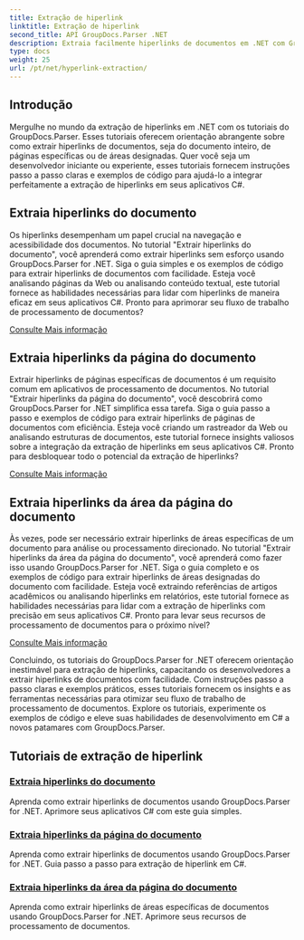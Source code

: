 ```yaml
---
title: Extração de hiperlink
linktitle: Extração de hiperlink
second_title: API GroupDocs.Parser .NET
description: Extraia facilmente hiperlinks de documentos em .NET com GroupDocs.Parser. Aprimore seus aplicativos C# com guias passo a passo para extração de hiperlinks.
type: docs
weight: 25
url: /pt/net/hyperlink-extraction/
---
```

## Introdução

Mergulhe no mundo da extração de hiperlinks em .NET com os tutoriais do GroupDocs.Parser. Esses tutoriais oferecem orientação abrangente sobre como extrair hiperlinks de documentos, seja do documento inteiro, de páginas específicas ou de áreas designadas. Quer você seja um desenvolvedor iniciante ou experiente, esses tutoriais fornecem instruções passo a passo claras e exemplos de código para ajudá-lo a integrar perfeitamente a extração de hiperlinks em seus aplicativos C#.

## Extraia hiperlinks do documento

Os hiperlinks desempenham um papel crucial na navegação e acessibilidade dos documentos. No tutorial "Extrair hiperlinks do documento", você aprenderá como extrair hiperlinks sem esforço usando GroupDocs.Parser for .NET. Siga o guia simples e os exemplos de código para extrair hiperlinks de documentos com facilidade. Esteja você analisando páginas da Web ou analisando conteúdo textual, este tutorial fornece as habilidades necessárias para lidar com hiperlinks de maneira eficaz em seus aplicativos C#. Pronto para aprimorar seu fluxo de trabalho de processamento de documentos?

[Consulte Mais informação](./extract-hyperlinks-from-document/)

## Extraia hiperlinks da página do documento

Extrair hiperlinks de páginas específicas de documentos é um requisito comum em aplicativos de processamento de documentos. No tutorial "Extrair hiperlinks da página do documento", você descobrirá como GroupDocs.Parser for .NET simplifica essa tarefa. Siga o guia passo a passo e exemplos de código para extrair hiperlinks de páginas de documentos com eficiência. Esteja você criando um rastreador da Web ou analisando estruturas de documentos, este tutorial fornece insights valiosos sobre a integração da extração de hiperlinks em seus aplicativos C#. Pronto para desbloquear todo o potencial da extração de hiperlinks?

[Consulte Mais informação](./extract-hyperlinks-from-document-page/)

## Extraia hiperlinks da área da página do documento

Às vezes, pode ser necessário extrair hiperlinks de áreas específicas de um documento para análise ou processamento direcionado. No tutorial "Extrair hiperlinks da área da página do documento", você aprenderá como fazer isso usando GroupDocs.Parser for .NET. Siga o guia completo e os exemplos de código para extrair hiperlinks de áreas designadas do documento com facilidade. Esteja você extraindo referências de artigos acadêmicos ou analisando hiperlinks em relatórios, este tutorial fornece as habilidades necessárias para lidar com a extração de hiperlinks com precisão em seus aplicativos C#. Pronto para levar seus recursos de processamento de documentos para o próximo nível?

[Consulte Mais informação](./extract-hyperlinks-from-document-page-area/)

Concluindo, os tutoriais do GroupDocs.Parser for .NET oferecem orientação inestimável para extração de hiperlinks, capacitando os desenvolvedores a extrair hiperlinks de documentos com facilidade. Com instruções passo a passo claras e exemplos práticos, esses tutoriais fornecem os insights e as ferramentas necessárias para otimizar seu fluxo de trabalho de processamento de documentos. Explore os tutoriais, experimente os exemplos de código e eleve suas habilidades de desenvolvimento em C# a novos patamares com GroupDocs.Parser.
## Tutoriais de extração de hiperlink
### [Extraia hiperlinks do documento](./extract-hyperlinks-from-document/)
Aprenda como extrair hiperlinks de documentos usando GroupDocs.Parser for .NET. Aprimore seus aplicativos C# com este guia simples.
### [Extraia hiperlinks da página do documento](./extract-hyperlinks-from-document-page/)
Aprenda como extrair hiperlinks de documentos usando GroupDocs.Parser for .NET. Guia passo a passo para extração de hiperlink em C#.
### [Extraia hiperlinks da área da página do documento](./extract-hyperlinks-from-document-page-area/)
Aprenda como extrair hiperlinks de áreas específicas de documentos usando GroupDocs.Parser for .NET. Aprimore seus recursos de processamento de documentos.